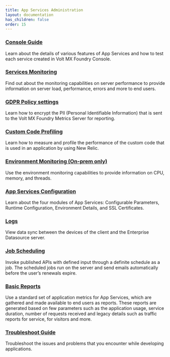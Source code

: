 ```yaml
---
title: App Services Administration 
layout: documentation
has_children: false
order: 15
---
```


### [Console Guide](Foundry/vmf_integrationservice_admin_console_userguide/Content/App_Services_User_Guide.html)
Learn about the details of various features of App Services and how to test each service created in Volt MX Foundry Console.

### [Services Monitoring](Foundry/vmf_integrationservice_admin_console_userguide/Content/Monitoring.html)
Find out about the monitoring capabilities on server performance to provide information on server load, performance, errors and more to end users.

### [GDPR Policy settings](Foundry/vmf_integrationservice_admin_console_userguide/Content/Runtime_Configuration.html#gdpr)
Learn how to encrypt the PII (Personal Identifiable Information) that is sent to the Volt MX Foundry Metrics Server for reporting.

### [Custom Code Profiling](Foundry/vmf_integrationservice_admin_console_userguide/Content/Monitoring.html)
Learn how to measure and profile the performance of the custom code that is used in an application by using New Relic.

### [Environment Monitoring (On-prem only)](Foundry/vmf_integrationservice_admin_console_userguide/Content/Environment.html)
Use the environment monitoring capabilities to provide information on CPU, memory, and threads.

### [App Services Configuration](Foundry/vmf_integrationservice_admin_console_userguide/Content/Settings.html)
Learn about the four modules of App Services: Configurable Parameters, Runtime Configuration, Environment Details, and SSL Certificates.

### [Logs](Foundry/vmf_integrationservice_admin_console_userguide/Content/Logs.html)
View data sync between the devices of the client and the Enterprise Datasource server.

### [Job Scheduling](Foundry/vmf_integrationservice_admin_console_userguide/Content/Jobs.html)
Invoke published APIs with defined input through a definite schedule as a job. The scheduled jobs run on the server and send emails automatically before the user’s renewals expire.

### [Basic Reports](Foundry/vmf_integrationservice_admin_console_userguide/Content/Using_Basic_Reports.html)
Use a standard set of application metrics for App Services, which are gathered and made available to end users as reports. These reports are generated based on few parameters such as the application usage, service duration, number of requests received and legacy details such as traffic reports for service, for visitors and more.

### [Troubleshoot Guide](Foundry\vmfintegrationservice_troubleshooting_guide\Content\Integration_Services_Troubleshooting_Guide.html)
Troubleshoot the issues and problems that you encounter while developing applications.
